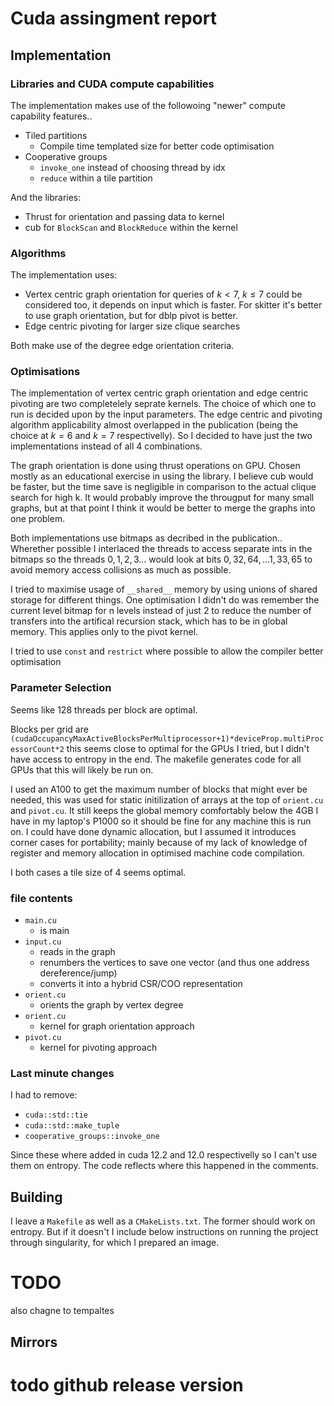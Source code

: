 # Cuda assingment report

## Implementation

### Libraries and CUDA compute capabilities
The implementation makes use of the followoing "newer" compute capability features..
- Tiled partitions
    - Compile time templated size for better code optimisation
- Cooperative groups
    - `invoke_one` instead of choosing thread by idx
    - `reduce` within a tile partition

And the libraries:
- Thrust for orientation and passing data to kernel
- cub for `BlockScan` and `BlockReduce` within the kernel

### Algorithms
The implementation uses:
- Vertex centric graph orientation for queries of $k < 7$, $k \leq 7$ could be considered too, it depends on input which is faster. For skitter it's better to use graph orientation, but for dblp pivot is better.
- Edge centric pivoting for larger size clique searches

Both make use of the degree edge orientation criteria.


### Optimisations
The implementation of vertex centric graph orientation and edge centric pivoting are two completelely seprate kernels. The choice of which one to run is decided upon by the input parameters. The edge centric and pivoting algorithm applicability almost overlapped in the publication (being the choice at $k=6$ and $k=7$ respectivelly). So I decided to have just the two implementations instead of all 4 combinations.

The graph orientation is done using thrust operations on GPU. Chosen mostly as an educational exercise in using the library. I believe cub would be faster, but the time save is negligible in comparison to the actual clique search for high k. It would probably improve the througput for many small graphs, but at that point I think it would be better to merge the graphs into one problem.

Both implementations use bitmaps as decribed in the publication.. Wherether possible I interlaced the threads to access separate ints in the bitmaps so the threads $0,1,2,3...$ would look at bits $0,32,64,...1,33,65$ to avoid memory access collisions as much as possible.

I tried to maximise usage of `__shared__` memory by using unions of shared storage for different things. One optimisation I didn't do was remember the current level bitmap for n levels instead of just 2 to reduce the number of transfers into the artifical recursion stack, which has to be in global memory. This applies only to the pivot kernel.

I tried to use `const` and `restrict` where possible to allow the compiler better optimisation

### Parameter Selection
Seems like 128 threads per block are optimal.

Blocks per grid are `(cudaOccupancyMaxActiveBlocksPerMultiprocessor+1)*deviceProp.multiProcessorCount*2` this seems close to optimal for the GPUs I tried, but I didn't have access to entropy in the end. The makefile generates code for all GPUs that this will likely be run on.

I used an A100 to get the maximum number of blocks that might ever be needed, this was used for static initilization of arrays at the top of `orient.cu` and `pivot.cu`. It still keeps the global memory comfortably below the 4GB I have in my laptop's P1000 so it should be fine for any machine this is run on. I could have done dynamic allocation, but I assumed it introduces corner cases for portability; mainly because of my lack of knowledge of register and memory allocation in optimised machine code compilation.

I both cases a tile size of $4$ seems optimal.

### file contents
- `main.cu`
    - is main
- `input.cu` 
    - reads in the graph
    - renumbers the vertices to save one vector (and thus one address dereference/jump)
    - converts it into a hybrid CSR/COO representation
- `orient.cu`
    - orients the graph by vertex degree
- `orient.cu`
    - kernel for graph orientation approach
- `pivot.cu`
    - kernel for pivoting approach


### Last minute changes
I had to remove:
- `cuda::std::tie`
- `cuda::std::make_tuple`
- `cooperative_groups::invoke_one`

Since these where added in cuda 12.2 and 12.0 respectivelly so I can't use them on entropy. The code reflects where this happened in the comments.


## Building
I leave a `Makefile` as well as a `CMakeLists.txt`. The former should work on entropy. But if it doesn't I include below instructions on running the project through singularity, for which I prepared an image.

# TODO
also chagne to tempaltes

## Mirrors
# todo github release version





